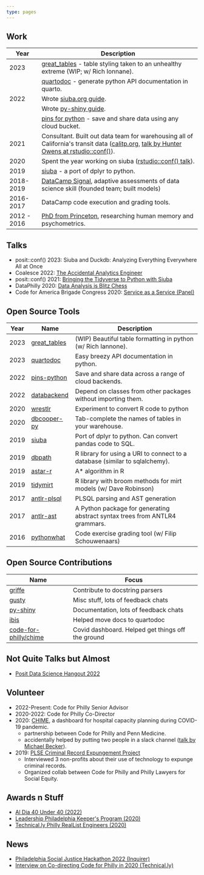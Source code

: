 ```yaml
---
type: pages
---
```


## Work

| Year | Description |
|------|-------------|
| 2023 | [great_tables](https://github.com/posit-dev/great-tables) - table styling taken to an unhealthy extreme (WIP; w/ Rich Ionnane). |
|  | [quartodoc](https://github.com/machow/quartodoc) - generate python API documentation in quarto. |
| 2022 | Wrote [siuba.org guide](https://siuba.org/guide). |
| | Wrote [py-shiny guide](https://shiny.posit.co/py/docs/overview.html). |
|  | [pins for python](https://github.com/rstudio/pins-python) - save and share data using any cloud bucket. |
| 2021 | Consultant. Built out data team for warehousing all of California's transit data ([calitp.org](https://www.calitp.org/), [talk by Hunter Owens at rstudio::conf()](https://youtu.be/MD5sKupHsTQ?si=boih1JeAbKl_rd64)). |
| 2020 | Spent the year working on siuba ([rstudio::conf() talk](https://youtu.be/w4Mi0u4urbQ?si=uPMdPAC8IwH9tOWL)). |
| 2019 | [siuba](https://github.com/machow/siuba) - a port of dplyr to python. |
| 2018-2019 | [DataCamp Signal](https://www.datacamp.com/signal), adaptive assessments of data science skill (founded team; built models) |
| 2016-2017 | DataCamp code execution and grading tools. |
| 2012 - 2016 | [PhD from Princeton](https://scholar.google.com/citations?hl=en&user=vF9_I2QAAAAJ), researching human memory and psychometrics. |

## Talks

* posit::conf() 2023: Siuba and Duckdb: Analyzing Everything Everywhere All at Once
* Coalesce 2022: [The Accidental Analytics Engineer](https://www.youtube.com/live/EYdb1x1cO9U?si=iGo3NdVL1HdtQdiM)
* posit::conf() 2021: [Bringing the Tidyverse to Python with Siuba](https://youtu.be/w4Mi0u4urbQ?si=px11w6C2_VrCXUtb)
* DataPhilly 2020: [Data Analysis is Blitz Chess](https://youtu.be/3CgIeGksSvg?si=XL68V84c_lGMyyvn)
* Code for America Brigade Congress 2020: [Service as a Service (Panel)](https://youtu.be/xtek3pzZPtU?t=1984)


## Open Source Tools

| Year | Name        | Description |
|------|-------------|-------------|
| 2023 | [great_tables](https://github.com/posit-dev/great-tables) | (WIP) Beautiful table formatting in python (w/ Rich Iannone). |
| 2023 | [quartodoc](https://github.com/machow/quartodoc) | Easy breezy API documentation in python. |
| 2022 | [pins-python](https://github.com/rstudio/pins-python) | Save and share data across a range of cloud backends. |
| 2022 | [databackend](https://github.com/machow/databackend) | Depend on classes from other packages without importing them. |
| 2020 | [wrestlr](https://github.com/machow/wrestlr) | Experiment to convert R code to python |
| 2020 | [dbcooper-py](https://github.com/machow/dbcooper-py) | Tab-complete the names of tables in your warehouse. |
| 2019 | [siuba](https://github.com/machow/siuba) | Port of dplyr to python. Can convert pandas code to SQL. |
| 2019 | [dbpath](https://github.com/machow/dbpath) | R library for using a URI to connect to a database (similar to sqlalchemy). |
| 2019 | [astar-r](https://github.com/machow/astar-r) | A* algorithm in R |
| 2019 | [tidymirt](https://github.com/datacamp/tidymirt) | R library with broom methods for mirt models (w/ Dave Robinson) |
| 2017 | [antlr-plsql](https://github.com/datacamp/antlr-plsql) | PLSQL parsing and AST generation |
| 2017 | [antlr-ast](https://github.com/datacamp/antlr-ast)   | A Python package for generating abstract syntax trees from ANTLR4 grammars. |
| 2016 | [pythonwhat](https://github.com/datacamp/pythonwhat)   | Code exercise grading tool (w/ Filip Schouwenaars) |

## Open Source Contributions

| Name | Focus |
| ---- | ---- |
| [griffe](https://github.com/mkdocstrings/griffe) | Contribute to docstring parsers | 
| [gusty](https://github.com/pipeline-tools/gusty) | Misc stuff, lots of feedback chats |
| [py-shiny](https://github.com/rstudio/py-shiny) | Documentation, lots of feedback chats |
| [ibis](https://github.com/ibis-project/ibis) | Helped move docs to quartodoc |
| [code-for-philly/chime](https://github.com/CodeForPhilly/chime) | Covid dashboard. Helped get things off the ground |

## Not Quite Talks but Almost

* [Posit Data Science Hangout 2022](https://www.youtube.com/watch?v=KubOBhiRfIY&ab_channel=PositPBC)

## Volunteer


* 2022-Present: Code for Philly Senior Advisor
* 2020-2022: Code for Philly Co-Director
* 2020: [CHIME](https://github.com/CodeForPhilly/chime), a dashboard for hospital capacity planning during COVID-19 pandemic.
  - partnership between Code for Philly and Penn Medicine.
  - accidentally helped by putting two people in a slack channel ([talk by Michael Becker](https://youtu.be/n-CI5DeQZCY?si=w_2Ck19vqvRrnb1G&t=1530)).
* 2019: [PLSE Criminal Record Expungement Project](https://codeforphilly.org/projects/philadelphia_lawyers_for_social_equity_-_record_expungement)
  - Interviewed 3 non-profits about their use of technology to expunge criminal records.
  - Organized collab between Code for Philly and Philly Lawyers for Social Equity.


## Awards n Stuff

* [Al Dia 40 Under 40 (2022)](https://www.aldianews.com/en/leadership/advocacy/al-dia-40u40-michael-chow)
* [Leadership Philadelphia Keeper's Program (2020)](https://generocity.org/philly/2020/10/27/leadership-philadelphias-2020-2021-keepers-cohort/)
* [Technical.ly Philly RealList Engineers (2020)](https://technical.ly/software-development/reallist-engineers-2020-influential-technologists-philadelphia/)

## News

* [Philadelphia Social Justice Hackathon 2022 (Inquirer)](https://www.inquirer.com/news/philadelphia-social-justice-hackathon-coding-law-school-drexel-temple-villanova-penn-20221028.html)
* [Interview on Co-directing Code for Philly in 2020 (Technical.ly)](https://technical.ly/civic-news/code-for-philly-2020-shifts/)